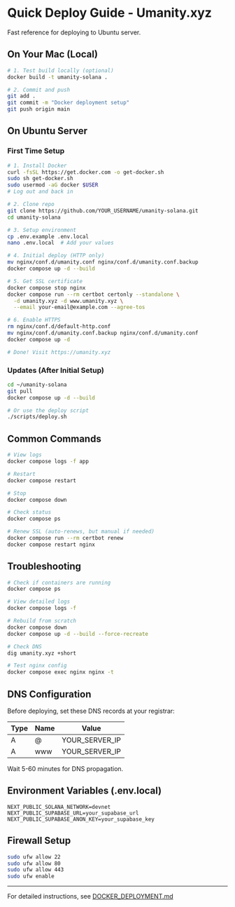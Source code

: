 # Quick Deploy Guide - Umanity.xyz

Fast reference for deploying to Ubuntu server.

## On Your Mac (Local)

```bash
# 1. Test build locally (optional)
docker build -t umanity-solana .

# 2. Commit and push
git add .
git commit -m "Docker deployment setup"
git push origin main
```

## On Ubuntu Server

### First Time Setup

```bash
# 1. Install Docker
curl -fsSL https://get.docker.com -o get-docker.sh
sudo sh get-docker.sh
sudo usermod -aG docker $USER
# Log out and back in

# 2. Clone repo
git clone https://github.com/YOUR_USERNAME/umanity-solana.git
cd umanity-solana

# 3. Setup environment
cp .env.example .env.local
nano .env.local  # Add your values

# 4. Initial deploy (HTTP only)
mv nginx/conf.d/umanity.conf nginx/conf.d/umanity.conf.backup
docker compose up -d --build

# 5. Get SSL certificate
docker compose stop nginx
docker compose run --rm certbot certonly --standalone \
  -d umanity.xyz -d www.umanity.xyz \
  --email your-email@example.com --agree-tos

# 6. Enable HTTPS
rm nginx/conf.d/default-http.conf
mv nginx/conf.d/umanity.conf.backup nginx/conf.d/umanity.conf
docker compose up -d

# Done! Visit https://umanity.xyz
```

### Updates (After Initial Setup)

```bash
cd ~/umanity-solana
git pull
docker compose up -d --build

# Or use the deploy script
./scripts/deploy.sh
```

## Common Commands

```bash
# View logs
docker compose logs -f app

# Restart
docker compose restart

# Stop
docker compose down

# Check status
docker compose ps

# Renew SSL (auto-renews, but manual if needed)
docker compose run --rm certbot renew
docker compose restart nginx
```

## Troubleshooting

```bash
# Check if containers are running
docker compose ps

# View detailed logs
docker compose logs -f

# Rebuild from scratch
docker compose down
docker compose up -d --build --force-recreate

# Check DNS
dig umanity.xyz +short

# Test nginx config
docker compose exec nginx nginx -t
```

## DNS Configuration

Before deploying, set these DNS records at your registrar:

| Type | Name | Value |
|------|------|-------|
| A | @ | YOUR_SERVER_IP |
| A | www | YOUR_SERVER_IP |

Wait 5-60 minutes for DNS propagation.

## Environment Variables (.env.local)

```env
NEXT_PUBLIC_SOLANA_NETWORK=devnet
NEXT_PUBLIC_SUPABASE_URL=your_supabase_url
NEXT_PUBLIC_SUPABASE_ANON_KEY=your_supabase_key
```

## Firewall Setup

```bash
sudo ufw allow 22
sudo ufw allow 80
sudo ufw allow 443
sudo ufw enable
```

---

For detailed instructions, see [DOCKER_DEPLOYMENT.md](./DOCKER_DEPLOYMENT.md)
